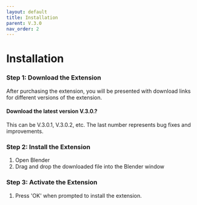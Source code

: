 ```yaml
---
layout: default
title: Installation
parent: V.3.0
nav_order: 2
---
```


# Installation

### Step 1: Download the Extension
After purchasing the extension, you will be presented with download links for different versions of the extension. 

#### Download the latest version **V.3.0.?** 
This can be V.3.0.1, V.3.0.2, etc.
The last number represents bug fixes and improvements.

### Step 2: Install the Extension
1. Open Blender
2. Drag and drop the downloaded file into the Blender window

### Step 3: Activate the Extension
1. Press 'OK' when prompted to install the extension.

